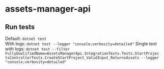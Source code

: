 # assets-manager-api

## Run tests
Default: `dotnet test`  
With logs: `dotnet test --logger "console;verbosity=detailed"`
Single test with logs: `dotnet test --filter FullyQualifiedName=AssetsManagerApi.IntegrationTests.Tests.StartProjectsControllerTests.CreateStartProject_ValidInput_ReturnsAssets --logger "console;verbosity=detailed"`